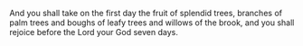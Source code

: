 And you shall take on the first day the fruit of splendid trees, branches of palm trees and boughs of leafy trees and willows of the brook, and you shall rejoice before the Lord your God seven days.

